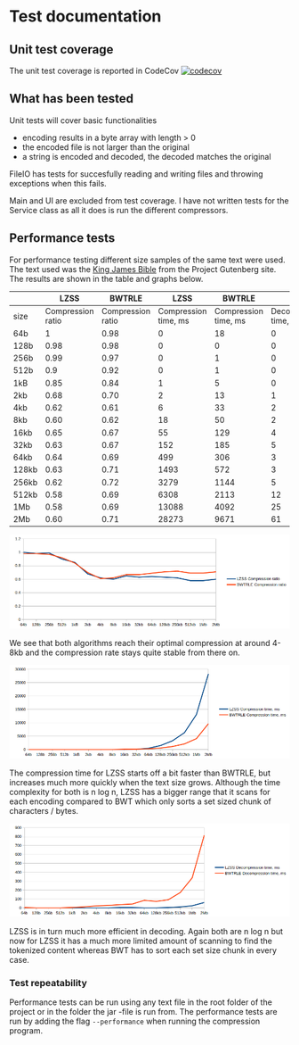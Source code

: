 # Test documentation

## Unit test coverage
The unit test coverage is reported in CodeCov [![codecov](https://codecov.io/gh/shlevanto/tiralabra-2022/branch/main/graph/badge.svg?token=0EE9F994BB)](https://codecov.io/gh/shlevanto/tiralabra-2022)

## What has been tested
Unit tests will cover basic functionalities
- encoding results in a byte array with length > 0
- the encoded file is not larger than the original
- a string is encoded and decoded, the decoded matches the original

FileIO has tests for succesfully reading and writing files and throwing exceptions when this fails.

Main and UI are excluded from test coverage. I have not written tests for the Service class as all it does is run the different compressors.

## Performance tests
For performance testing different size samples of the same text were used. The text used was the [King James Bible](https://www.gutenberg.org/cache/epub/10/pg10.txt) from the Project Gutenberg site. The results are shown in the table and graphs below.

|       | LZSS              | BWTRLE            | LZSS                 | BWTRLE               | LZSS                   | BWTRLE                 |
|-------|-------------------|-------------------|----------------------|----------------------|------------------------|------------------------|
| size  | Compression ratio | Compression ratio | Compression time, ms | Compression time, ms | Decompression time, ms | Decompression time, ms |
| 64b   | 1                 | 0.98              | 0                    | 18                   | 0                      | 5                      |
| 128b  | 0.98              | 0.98              | 0                    | 0                    | 0                      | 2                      |
| 256b  | 0.99              | 0.97              | 0                    | 1                    | 0                      | 3                      |
| 512b  | 0.9               | 0.92              | 0                    | 1                    | 0                      | 3                      |
| 1kB   | 0.85              | 0.84              | 1                    | 5                    | 0                      | 6                      |
| 2kb   | 0.68              | 0.70              | 2                    | 13                   | 1                      | 13                     |
| 4kb   | 0.62              | 0.61              | 6                    | 33                   | 2                      | 24                     |
| 8kb   | 0.60              | 0.62              | 18                   | 50                   | 2                      | 29                     |
| 16kb  | 0.65              | 0.67              | 55                   | 129                  | 4                      | 38                     |
| 32kb  | 0.63              | 0.67              | 152                  | 185                  | 5                      | 44                     |
| 64kb  | 0.64              | 0.69              | 499                  | 306                  | 3                      | 86                     |
| 128kb | 0.63              | 0.71              | 1493                 | 572                  | 3                      | 74                     |
| 256kb | 0.62              | 0.72              | 3279                 | 1144                 | 5                      | 92                     |
| 512kb | 0.58              | 0.69              | 6308                 | 2113                 | 12                     | 173                    |
| 1Mb   | 0.58              | 0.69              | 13088                | 4092                 | 25                     | 338                    |
| 2Mb   | 0.60              | 0.71              | 28273                | 9671                 | 61                     | 815                    |

![image](tiralabra_ratio.png)

We see that both algorithms reach their optimal compression at around 4-8kb and the compression rate stays quite stable from there on.

![image](tiralabra_compression.png)

The compression time for LZSS starts off a bit faster than BWTRLE, but increases much more quickly when the text size grows. Although the time complexity for both is n log n, LZSS has a bigger range that it scans for each encoding compared to BWT which only sorts a set sized chunk of characters / bytes. 

![image](tiralabra_decompression.png)

LZSS is in turn much more efficient in decoding. Again both are n log n but now for LZSS it has a much more limited amount of scanning to find the tokenized content whereas BWT has to sort each set size chunk in every case.


### Test repeatability
Performance tests can be run using any text file in the root folder of the project or in the folder the jar -file is run from. The performance tests are run by adding the flag ```--performance``` when running the compression program.

